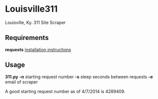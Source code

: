 Louisville311
=============

Louisville, Ky. 311 Site Scraper

## Requirements
**requests**
[installation instructions](http://docs.python-requests.org/en/latest/user/install/)

## Usage
**311.py** **-n** starting request number **-s** sleep seconds between requests **-e** email of scraper

A good starting request number as of 4/7/2014 is 4289409.
